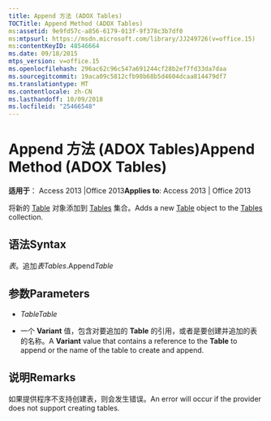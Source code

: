 ```yaml
---
title: Append 方法 (ADOX Tables)
TOCTitle: Append Method (ADOX Tables)
ms:assetid: 9e9fd57c-a856-6179-013f-9f378c3b7df0
ms:mtpsurl: https://msdn.microsoft.com/library/JJ249726(v=office.15)
ms:contentKeyID: 48546664
ms.date: 09/18/2015
mtps_version: v=office.15
ms.openlocfilehash: 296ac62c96c547a691244cf28b2ef7fd33da7daa
ms.sourcegitcommit: 19aca09c5812cfb98b68b5d4604dcaa814479df7
ms.translationtype: MT
ms.contentlocale: zh-CN
ms.lasthandoff: 10/09/2018
ms.locfileid: "25466548"
---
```

# <a name="append-method-adox-tables"></a><span data-ttu-id="07a6d-102">Append 方法 (ADOX Tables)</span><span class="sxs-lookup"><span data-stu-id="07a6d-102">Append Method (ADOX Tables)</span></span>


<span data-ttu-id="07a6d-103">**适用于**： Access 2013 |Office 2013</span><span class="sxs-lookup"><span data-stu-id="07a6d-103">**Applies to**: Access 2013 | Office 2013</span></span>


<span data-ttu-id="07a6d-104">将新的 [Table](table-object-adox.md) 对象添加到 [Tables](tables-collection-adox.md) 集合。</span><span class="sxs-lookup"><span data-stu-id="07a6d-104">Adds a new [Table](table-object-adox.md) object to the [Tables](tables-collection-adox.md) collection.</span></span>

## <a name="syntax"></a><span data-ttu-id="07a6d-105">语法</span><span class="sxs-lookup"><span data-stu-id="07a6d-105">Syntax</span></span>

<span data-ttu-id="07a6d-106">*表*。追加*表*</span><span class="sxs-lookup"><span data-stu-id="07a6d-106">*Tables*.Append*Table*</span></span>

## <a name="parameters"></a><span data-ttu-id="07a6d-107">参数</span><span class="sxs-lookup"><span data-stu-id="07a6d-107">Parameters</span></span>

  - <span data-ttu-id="07a6d-108">*Table*</span><span class="sxs-lookup"><span data-stu-id="07a6d-108">*Table*</span></span>

  - <span data-ttu-id="07a6d-109">一个 **Variant** 值，包含对要追加的 **Table** 的引用，或者是要创建并追加的表的名称。</span><span class="sxs-lookup"><span data-stu-id="07a6d-109">A **Variant** value that contains a reference to the **Table** to append or the name of the table to create and append.</span></span>

## <a name="remarks"></a><span data-ttu-id="07a6d-110">说明</span><span class="sxs-lookup"><span data-stu-id="07a6d-110">Remarks</span></span>

<span data-ttu-id="07a6d-111">如果提供程序不支持创建表，则会发生错误。</span><span class="sxs-lookup"><span data-stu-id="07a6d-111">An error will occur if the provider does not support creating tables.</span></span>

